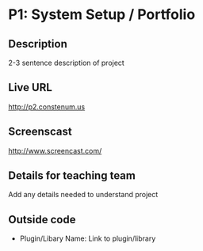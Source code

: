 # P1: System Setup / Portfolio

## Description
2-3 sentence description of project

## Live URL
<http://p2.constenum.us>

## Screenscast
<http://www.screencast.com/>

## Details for teaching team
Add any details needed to understand project

## Outside code
* Plugin/Libary Name: Link to plugin/library